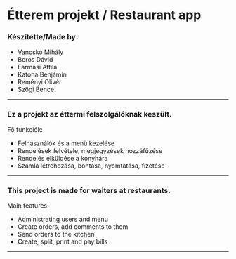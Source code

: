 # Étterem projekt / Restaurant app

### Készítette/Made by:
* Vancskó Mihály
* Boros Dávid
* Farmasi Attila
* Katona Benjámin
* Reményi Olivér
* Szögi Bence

---

### Ez a projekt az éttermi felszolgálóknak keszült. <br>
Fő funkciók:
- Felhasználók és a menü kezelése
- Rendelések felvétele, megjegyzések hozzáfűzése
- Rendelés elküldése a konyhára
- Számla létrehozása, bontása, nyomtatása, fizetése

---

### This project is made for waiters at restaurants. <br>
Main features:
- Administrating users and menu
- Create orders, add comments to them
- Send orders to the kitchen
- Create, split, print and pay bills

---
